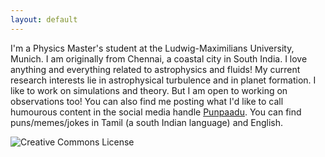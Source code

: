 ```yaml
---
layout: default
---
```

I'm a Physics Master's student at the Ludwig-Maximilians University, Munich. I am originally from Chennai, a coastal city in South India.
I love anything and everything related to astrophysics and fluids! My current research interests lie in astrophysical turbulence and in planet formation. I like to work on simulations and theory. But I am open to working on observations too!
You can also find me posting what I'd like to call humourous content in the social media handle [Punpaadu](https://www.instagram.com/punpaadu/). You can find puns/memes/jokes in Tamil (a south Indian language) and English.

<img alt="Creative Commons License" style="border-width:0" src= "https://vicky1997.github.io/images/background.jpg">